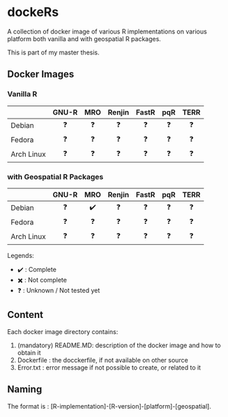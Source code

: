 # dockeRs

A collection of docker image of various R implementations on various platform both vanilla and with geospatial R packages.

This is part of my master thesis.

## Docker Images

### Vanilla R

|            |    GNU-R   |     MRO    |   Renjin   |    FastR   |     pqR    |    TERR    |
|------------|:----------:|:----------:|:----------:|:----------:|:----------:|:----------:|
| Debian    | :question: | :question: | :question: | :question: | :question: | :question: |
| Fedora     | :question: | :question: | :question: | :question: | :question: | :question: |
| Arch Linux | :question: | :question: | :question: | :question: | :question: | :question: |

### with Geospatial R Packages

|            |    GNU-R   |     MRO    |   Renjin   |    FastR   |     pqR    |    TERR    |
|------------|:----------:|:----------:|:----------:|:----------:|:----------:|:----------:|
| Debian     | :question: | :heavy_check_mark: | :question: | :question: | :question: | :question: |
| Fedora     | :question: | :question: | :question: | :question: | :question: | :question: |
| Arch Linux | :question: | :question: | :question: | :question: | :question: | :question: |

Legends:

- :heavy_check_mark: : Complete
- :heavy_multiplication_x: : Not complete
- :question: : Unknown / Not tested yet

## Content

Each docker image directory contains:

1. (mandatory) README.MD: description of the docker image and how to obtain it
2. Dockerfile : the docckerfile, if not available on other source
3. Error.txt : error message if not possible to create, or related to it

## Naming

The format is : [R-implementation]-[R-version]-[platform]-[geospatial].
